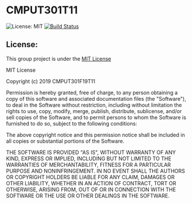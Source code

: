 # CMPUT301T11

![License: MIT](https://img.shields.io/badge/License-MIT-blue.svg)                     [![Build Status](https://travis-ci.org/CMPUT301F19T11/RoadToFullStackDeveloper.svg?branch=master)](https://travis-ci.org/CMPUT301F19T11/RoadToFullStackDeveloper)


## License:
This group project is under the [MIT License](https://github.com/CMPUT301F19T11/RoadToFullStackDeveloper/blob/master/LICENSE)

MIT License

Copyright (c) 2019 CMPUT301F19T11

Permission is hereby granted, free of charge, to any person obtaining a copy
of this software and associated documentation files (the "Software"), to deal
in the Software without restriction, including without limitation the rights
to use, copy, modify, merge, publish, distribute, sublicense, and/or sell
copies of the Software, and to permit persons to whom the Software is
furnished to do so, subject to the following conditions:

The above copyright notice and this permission notice shall be included in all
copies or substantial portions of the Software.

THE SOFTWARE IS PROVIDED "AS IS", WITHOUT WARRANTY OF ANY KIND, EXPRESS OR
IMPLIED, INCLUDING BUT NOT LIMITED TO THE WARRANTIES OF MERCHANTABILITY,
FITNESS FOR A PARTICULAR PURPOSE AND NONINFRINGEMENT. IN NO EVENT SHALL THE
AUTHORS OR COPYRIGHT HOLDERS BE LIABLE FOR ANY CLAIM, DAMAGES OR OTHER
LIABILITY, WHETHER IN AN ACTION OF CONTRACT, TORT OR OTHERWISE, ARISING FROM,
OUT OF OR IN CONNECTION WITH THE SOFTWARE OR THE USE OR OTHER DEALINGS IN THE
SOFTWARE.
